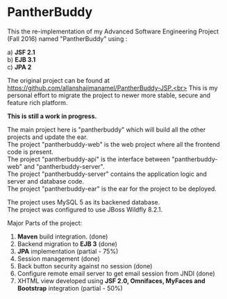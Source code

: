 # PantherBuddy
This the re-implementation of my Advanced Software Engineering Project (Fall 2016) named "PantherBuddy" using : 

a) <b>JSF 2.1</b> <br>
b) <b>EJB 3.1</b> <br>
c) <b>JPA 2</b> <br>

The original project can be found at https://github.com/allanshajimanamel/PantherBuddy-JSP.<br>
This is my personal effort to migrate the project to newer more stable, secure and feature rich platform.

<b>This is still a work in progress.</b>

The main project here is "pantherbuddy" which will build all the other projects and update the ear.<br>
The project "pantherbuddy-web" is the web project where all the frontend code is present.<br>
The project "pantherbuddy-api" is the interface between "pantherbuddy-web" and "pantherbuddy-server".<br>
The project "pantherbuddy-server" contains the application logic and server and database code.<br>
The project "pantherbuddy-ear" is the ear for the project to be deployed.<br>

The project uses MySQL 5 as its backened database.<br>
The project was configured to use JBoss Wildfly 8.2.1.<br>

Major Parts of the project:<br>
1. <b>Maven</b> build integration. (done) <br>
2. Backend migration to <b>EJB 3</b> (done) <br>
3. <b>JPA</b> implementation (partial - 75%) <br>
4. Session management (done) <br>
5. Back button security against no session (done) <br>
6. Configure remote email server to get email session from JNDI (done) <br>
7. XHTML view developed using <b>JSF 2.0, Omnifaces, MyFaces and Bootstrap</b> integration (partial - 50%) <br>


